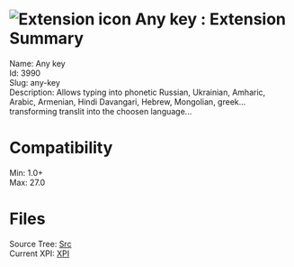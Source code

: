 # ![Extension icon](https://addons.thunderbird.net/user-media/addon_icons/3/3990-64.png?modified=1275585299) Any key : Extension Summary

Name: Any key  
Id: 3990  
Slug: any-key  
Description: Allows typing into phonetic Russian, Ukrainian, Amharic, Arabic, Armenian, Hindi Davangari, Hebrew, Mongolian, greek... transforming translit into the choosen language...
  

# Compatibility
Min: 1.0+  
Max: 27.0  

# Files

Source Tree: [Src](C:/Dev/Thunderbird/ThunderKdB/xall/xOther/3990-any-key/src)  
Current XPI: [XPI](C:/Dev/Thunderbird/ThunderKdB/xall/xOther/3990-any-key/xpi)  



